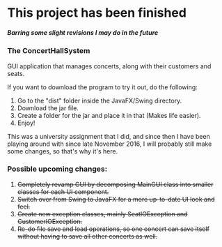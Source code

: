 This project has been finished
======
##### Barring some slight revisions I may do in the future

### The ConcertHallSystem
GUI application that manages concerts, along with their customers and seats.

If you want to download the program to try it out, do the following:

1. Go to the "dist" folder inside the JavaFX/Swing directory.
2. Download the jar file.
3. Create a folder for the jar and place it in that (Makes life easier).
4. Enjoy!

This was a university assignment that I did, and since then I have been playing around with since late November 2016, I will probably still make some changes, so that's why it's here.

### Possible upcoming changes:

1. ~~Completely revamp GUI by decomposing MainGUI class into smaller classes for each UI component.~~ 
2. ~~Switch over from Swing to JavaFX for a more up-to-date UI look and feel.~~
3. ~~Create new exception classes, mainly SeatIOException and CustomerIOException.~~
4. ~~Re-do file save and load operations, so one concert can save itself without having to save all other concerts as well.~~
